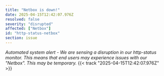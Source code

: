 ```yaml
---
title: "Netbox is down!"
date: 2025-04-15T12:42:07.976Z
resolved: false
severity: "disrupted"
affected: ["Netbox"]
id: "http-status-netbox"
section: issue
---
```


**Automated system alert* - We are sensing a disruption in our http-status monitor. This means that end users may experience issues with our "Netbox". This may be temporary.* {{< track "2025-04-15T12:42:07.976Z" >}}
